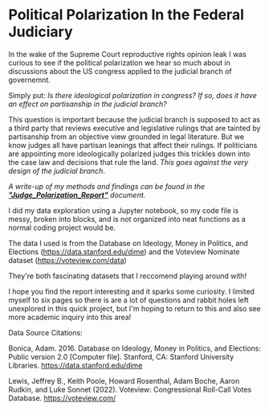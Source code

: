 # Political Polarization In the Federal Judiciary

In the wake of the Supreme Court reproductive rights opinion leak I was curious to see if the political polarization we hear so much about
in discussions about the US congress applied to the judicial branch of governemnt.

Simply put: *Is there ideological polarization in congress? If so, does it have an effect on partisanship in the judicial branch?* 

This question is important because the judicial branch is supposed to act as a third party that reviews executive and legislative rulings that are tainted 
by partisanship from an objective view grounded in legal literature. But we know judges all have partisan leanings that affect their rulings. If politicians
are appointing more ideologically polarized judges this trickles down into the case law and decisions that rule the land. *This goes against the very 
design of the judicial branch*. 

*A write-up of my methods and findings can be found in the <a href="https://github.com/Douglasmsw/Political-Polarization-In-the-Judiciary/blob/main/Judge_Polarization_Report.pdf"><strong>"Judge_Polarization_Report"</strong></a> document.* 

I did my data exploration using a Jupyter notebook, so my code file is messy, broken into blocks, and is not organized into neat functions as a normal 
coding project would be.

The data I used is from the Database on Ideology, Money in Politics, and Elections (https://data.stanford.edu/dime)
and the Voteview Nominate dataset (https://voteview.com/data)

They're both fascinating datasets that I reccomend playing around with!

I hope you find the report interesting and it sparks some curiosity. I limited myself to six pages so there is are 
a lot of questions and rabbit holes left unexplored in this quick project, but I'm hoping to return to this
and also see more academic inquiry into this area!

Data Source Citations:

Bonica, Adam. 2016. Database on Ideology, Money in Politics, and Elections: Public version 2.0 [Computer file]. Stanford, CA: Stanford University       Libraries. <https://data.stanford.edu/dime>

Lewis, Jeffrey B., Keith Poole, Howard Rosenthal, Adam Boche, Aaron Rudkin, and Luke Sonnet (2022). Voteview: Congressional Roll-Call Votes Database. https://voteview.com/
